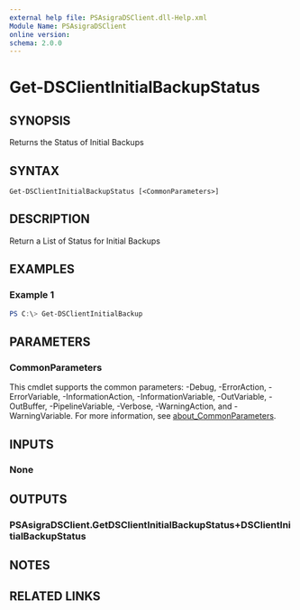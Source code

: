 ```yaml
---
external help file: PSAsigraDSClient.dll-Help.xml
Module Name: PSAsigraDSClient
online version:
schema: 2.0.0
---
```


# Get-DSClientInitialBackupStatus

## SYNOPSIS
Returns the Status of Initial Backups

## SYNTAX

```
Get-DSClientInitialBackupStatus [<CommonParameters>]
```

## DESCRIPTION
Return a List of Status for Initial Backups

## EXAMPLES

### Example 1
```powershell
PS C:\> Get-DSClientInitialBackup
```


## PARAMETERS

### CommonParameters
This cmdlet supports the common parameters: -Debug, -ErrorAction, -ErrorVariable, -InformationAction, -InformationVariable, -OutVariable, -OutBuffer, -PipelineVariable, -Verbose, -WarningAction, and -WarningVariable. For more information, see [about_CommonParameters](http://go.microsoft.com/fwlink/?LinkID=113216).

## INPUTS

### None

## OUTPUTS

### PSAsigraDSClient.GetDSClientInitialBackupStatus+DSClientInitialBackupStatus

## NOTES

## RELATED LINKS
